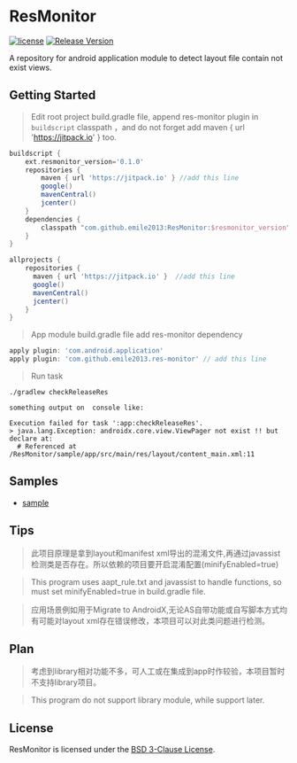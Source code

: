 # ResMonitor
[![license](http://img.shields.io/badge/license-BSD3-brightgreen.svg?style=flat)](https://github.com/emile2013/ResMonitor/tree/master/LICENSE)
[![Release Version](https://jitpack.io/v/emile2013/ResMonitor.svg)](https://jitpack.io/#emile2013/ResMonitor)

A repository for android application module to detect layout file contain not exist views.

## Getting Started 

> Edit root project build.gradle file, append res-monitor plugin in  `buildscript`  classpath ，and do not forget add maven { url 'https://jitpack.io' } too.

```groovy
buildscript {
    ext.resmonitor_version='0.1.0'
    repositories {
        maven { url 'https://jitpack.io' } //add this line
        google()
        mavenCentral()
        jcenter()
    }
    dependencies {
        classpath "com.github.emile2013:ResMonitor:$resmonitor_version" //add this line
    }
}

allprojects {
    repositories {
      maven { url 'https://jitpack.io' }  //add this line
      google()
      mavenCentral()
      jcenter()
    }
}
```

>  App module build.gradle file  add res-monitor dependency

```groovy
apply plugin: 'com.android.application'
apply plugin: 'com.github.emile2013.res-monitor' // add this line
```

> Run task

```
./gradlew checkReleaseRes

something output on  console like:

Execution failed for task ':app:checkReleaseRes'.
> java.lang.Exception: androidx.core.view.ViewPager not exist !! but declare at:
  # Referenced at /ResMonitor/sample/app/src/main/res/layout/content_main.xml:11

```



## Samples 
- [sample](https://github.com/emile2013/ResMonitor/tree/master/sample)


## Tips
 
> 此项目原理是拿到layout和manifest xml导出的混淆文件,再通过javassist检测类是否存在。所以依赖的项目要开启混淆配置(minifyEnabled=true)

> This program uses aapt_rule.txt and javassist to handle functions, so must set minifyEnabled=true in build.gradle file.

> 应用场景例如用于Migrate to AndroidX,无论AS自带功能或自写脚本方式均有可能对layout xml存在错误修改，本项目可以对此类问题进行检测。

## Plan
 
> 考虑到library相对功能不多，可人工或在集成到app时作较验，本项目暂时不支持library项目。

> This program do not support library module, while support later.



## License

ResMonitor is licensed under the [BSD 3-Clause License](./LICENSE).
